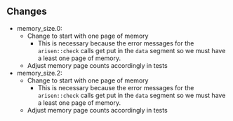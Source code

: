 ## Changes
- memory_size.0:
    - Change to start with one page of memory
        - This is necessary because the error messages for the `arisen::check` calls get put in the `data` segment so we must have a least one page of memory.
    - Adjust memory page counts accordingly in tests
- memory_size.2:
    - Change to start with one page of memory
        - This is necessary because the error messages for the `arisen::check` calls get put in the `data` segment so we must have a least one page of memory.
    - Adjust memory page counts accordingly in tests
